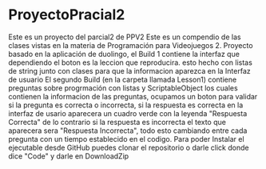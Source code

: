 # ProyectoPracial2
Este es un proyecto del parcial2 de PPV2
Este es un compendio de las clases vistas en la materia de Programación para Videojuegos 2.
Proyecto basado en la aplicación de duolingo, el Build 1 contiene la interfaz que dependiendo el boton es la leccion que reproducira.
esto hecho con listas de string junto con clases para que la informacion aparezca en la Interfaz de usuario 
El segundo Build (en la carpeta llamada Lesson1) contiene preguntas sobre progrmación con listas y ScriptableObject los cuales contienen la informacion de las preguntas, ocupamos un boton para validar si la pregunta es correcta o incorrecta, si la respuesta es correcta en la interfaz de usario aparecera un cuadro verde con la leyenda "Respuesta Correcta" de lo contrario si la respuesta es incorrecta el texto que aparecera sera "Respuesta Incorrecta", todo esto cambiando entre cada pregunta con un tiempo establecido en el codigo.
Para poder Instalar el ejecutable desde GitHub puedes clonar el repositorio o darle click donde dice "Code" y darle en DownloadZip
